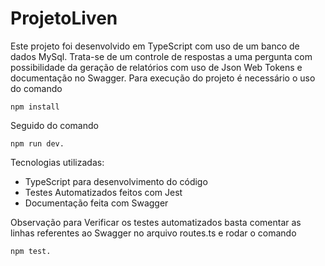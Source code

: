 # ProjetoLiven

Este projeto foi desenvolvido em TypeScript com uso de um banco de dados MySql. Trata-se de um controle de respostas a uma pergunta com possibilidade da geração de relatórios com uso de Json Web Tokens e documentação no Swagger.
Para execução do projeto é necessário o uso do comando 
```
npm install
```
Seguido do comando 
```
npm run dev.
```
Tecnologias utilizadas: 
* TypeScript para desenvolvimento do código
* Testes Automatizados feitos com Jest
* Documentação feita com Swagger

Observação para Verificar os testes automatizados basta comentar as linhas referentes ao Swagger no arquivo routes.ts e rodar o comando 
```
npm test.
```